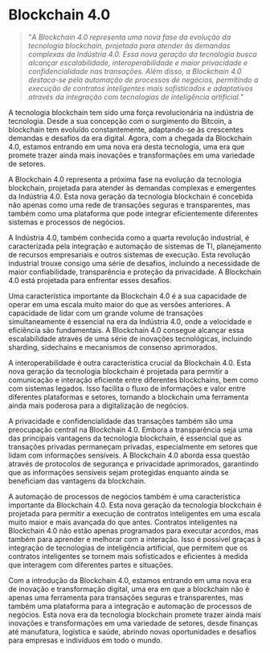 # Blockchain 4.0

>"*A Blockchain 4.0 representa uma nova fase da evolução da tecnologia blockchain, projetada para atender às demandas complexas da Indústria 4.0. Essa nova geração da tecnologia busca alcançar escalabilidade, interoperabilidade e maior privacidade e confidencialidade nas transações. Além disso, a Blockchain 4.0 destaca-se pela automação de processos de negócios, permitindo a execução de contratos inteligentes mais sofisticados e adaptativos através da integração com tecnologias de inteligência artificial.*"

A tecnologia blockchain tem sido uma força revolucionária na indústria de tecnologia. Desde a sua concepção com o surgimento do Bitcoin, a blockchain tem evoluído constantemente, adaptando-se às crescentes demandas e desafios da era digital. Agora, com a chegada da Blockchain 4.0, estamos entrando em uma nova era desta tecnologia, uma era que promete trazer ainda mais inovações e transformações em uma variedade de setores.

A Blockchain 4.0 representa a próxima fase na evolução da tecnologia blockchain, projetada para atender às demandas complexas e emergentes da Indústria 4.0. Esta nova geração da tecnologia blockchain é concebida não apenas como uma rede de transações seguras e transparentes, mas também como uma plataforma que pode integrar eficientemente diferentes sistemas e processos de negócios.

A Indústria 4.0, também conhecida como a quarta revolução industrial, é caracterizada pela integração e automação de sistemas de TI, planejamento de recursos empresariais e outros sistemas de execução. Esta revolução industrial trouxe consigo uma série de desafios, incluindo a necessidade de maior confiabilidade, transparência e proteção da privacidade. A Blockchain 4.0 está projetada para enfrentar esses desafios.

Uma característica importante da Blockchain 4.0 é a sua capacidade de operar em uma escala muito maior do que as versões anteriores. A capacidade de lidar com um grande volume de transações simultaneamente é essencial na era da Indústria 4.0, onde a velocidade e eficiência são fundamentais. A Blockchain 4.0 consegue alcançar essa escalabilidade através de uma série de inovações tecnológicas, incluindo sharding, sidechains e mecanismos de consenso aprimorados.

A interoperabilidade é outra característica crucial da Blockchain 4.0. Esta nova geração da tecnologia blockchain é projetada para permitir a comunicação e interação eficiente entre diferentes blockchains, bem como com sistemas legados. Isso facilita o fluxo de informações e valor entre diferentes plataformas e setores, tornando a blockchain uma ferramenta ainda mais poderosa para a digitalização de negócios.

A privacidade e confidencialidade das transações também são uma preocupação central na Blockchain 4.0. Embora a transparência seja uma das principais vantagens da tecnologia blockchain, é essencial que as transações privadas permaneçam privadas, especialmente em setores que lidam com informações sensíveis. A Blockchain 4.0 aborda essa questão através de protocolos de segurança e privacidade aprimorados, garantindo que as informações sensíveis sejam protegidas enquanto ainda se beneficiam das vantagens da blockchain.

A automação de processos de negócios também é uma característica importante da Blockchain 4.0. Esta nova geração da tecnologia blockchain é projetada para permitir a execução de contratos inteligentes em uma escala muito maior e mais avançada do que antes. Contratos inteligentes na Blockchain 4.0 não estão apenas programados para executar acordos, mas também para aprender e melhorar com a interação. Isso é possível graças à integração de tecnologias de inteligência artificial, que permitem que os contratos inteligentes se tornem mais sofisticados e eficientes à medida que interagem com diferentes partes e situações.

Com a introdução da Blockchain 4.0, estamos entrando em uma nova era de inovação e transformação digital, uma era em que a blockchain não é apenas uma ferramenta para transações seguras e transparentes, mas também uma plataforma para a integração e automação de processos de negócios. Esta nova era da tecnologia blockchain promete trazer ainda mais inovações e transformações em uma variedade de setores, desde finanças até manufatura, logística e saúde, abrindo novas oportunidades e desafios para empresas e indivíduos em todo o mundo.